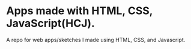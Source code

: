# Apps made with HTML, CSS, JavaScript(HCJ).
A repo for web apps/sketches I made using HTML, CSS, and Javascript.
